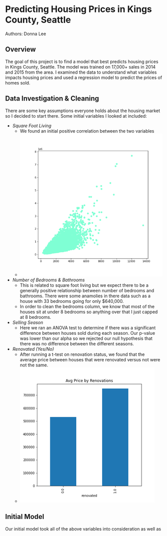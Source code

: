 # Predicting Housing Prices in Kings County, Seattle

Authors: Donna Lee

## Overview 

The goal of this project is to find a model that best predicts housing prices in Kings County, Seattle. The model was trained on 17,000+ sales in 2014 and 2015 from the area. I examined the data to understand what variables impacts housing prices and used a regression model to predict the prices of homes sold. 

## Data Investigation & Cleaning

There are some key assumptions everyone holds about the housing market so I decided to start there. Some initial variables I looked at included: 
* *Square Foot Living* 
  - We found an initial positive correlation between the two variables
  - ![sqft_living_and_price](https://github.com/dlee0106/kings_county_housing_prices_prediction/blob/main/sqft_living_and_price.png)
* *Number of Bedrooms & Bathrooms*
  - This is related to square foot living but we expect there to be a generally positive relationship between number of bedrooms and bathrooms. There were some anamolies in there data such as a house with 33 bedrooms going for only $640,000.
  - In order to clean the bedrooms column, we know that most of the houses sit at under 8 bedrooms so anything over that I just capped at 8 bedrooms. 
* *Selling Season*
  - Here we ran an ANOVA test to determine if there was a significant difference between houses sold during each season. Our p-value was lower than our alpha so we rejected our null hypothesis that there was no difference between the different seasons. 
* *Renovated (Yes/No)*
  - After running a t-test on renovation status, we found that the average price between houses that were renovated versus not were not the same. 
  - ![Average Price by Renovation Status](https://github.com/dlee0106/kings_county_housing_prices_prediction/blob/main/avg_price_by_renovations.png)


## Initial Model
Our initial model took all of the above variables into consideration as well as 



